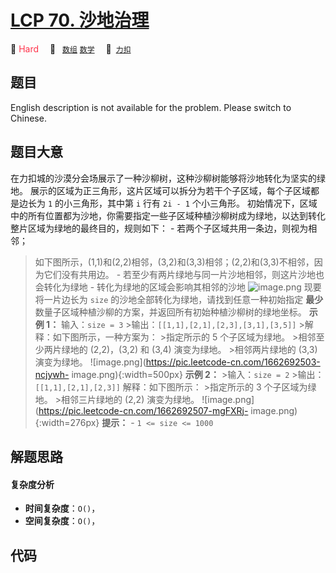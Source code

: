 # [LCP 70. 沙地治理](https://2xiao.github.io/leetcode-js/lcp/LCP_70.html)

🔴 <font color=#ff334b>Hard</font>&emsp; 🔖&ensp; [`数组`](/tag/array.md) [`数学`](/tag/math.md)&emsp; 🔗&ensp;[`力扣`](https://leetcode.cn/problems/XxZZjK)

## 题目

English description is not available for the problem. Please switch to
Chinese.


## 题目大意

在力扣城的沙漠分会场展示了一种沙柳树，这种沙柳树能够将沙地转化为坚实的绿地。 展示的区域为正三角形，这片区域可以拆分为若干个子区域，每个子区域都是边长为
`1` 的小三角形，其中第 `i` 行有 `2i - 1` 个小三角形。
初始情况下，区域中的所有位置都为沙地，你需要指定一些子区域种植沙柳树成为绿地，以达到转化整片区域为绿地的最终目的，规则如下： \-
若两个子区域共用一条边，则视为相邻；
>如下图所示，(1,1)和(2,2)相邻，(3,2)和(3,3)相邻；(2,2)和(3,3)不相邻，因为它们没有共用边。 \-
若至少有两片绿地与同一片沙地相邻，则这片沙地也会转化为绿地 \- 转化为绿地的区域会影响其相邻的沙地
![image.png](https://pic.leetcode-cn.com/1662692397-VlvErS-image.png) 现要将一片边长为
`size` 的沙地全部转化为绿地，请找到任意一种初始指定 **最少** 数量子区域种植沙柳的方案，并返回所有初始种植沙柳树的绿地坐标。 **示例 1：**
>输入：`size = 3` >输出：`[[1,1],[2,1],[2,3],[3,1],[3,5]]` >解释：如下图所示，一种方案为： >指定所示的 5
个子区域为绿地。 >相邻至少两片绿地的 (2,2)，(3,2) 和 (3,4) 演变为绿地。 >相邻两片绿地的 (3,3) 演变为绿地。
![image.png](https://pic.leetcode-cn.com/1662692503-ncjywh-
image.png){:width=500px} **示例 2：** >输入：`size = 2` >输出：`[[1,1],[2,1],[2,3]]`
>解释：如下图所示： >指定所示的 3 个子区域为绿地。 >相邻三片绿地的 (2,2) 演变为绿地。
![image.png](https://pic.leetcode-cn.com/1662692507-mgFXRj-
image.png){:width=276px} **提示：** \- `1 <= size <= 1000`


## 解题思路

#### 复杂度分析

- **时间复杂度**：`O()`，
- **空间复杂度**：`O()`，

## 代码

```javascript

```